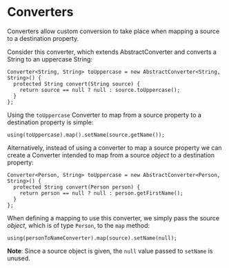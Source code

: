 # Converters

Converters allow custom conversion to take place when mapping a source to a destination property. 

Consider this converter, which extends AbstractConverter and converts a String to an uppercase String:

```
Converter<String, String> toUppercase = new AbstractConverter<String, String>() {
  protected String convert(String source) {
    return source == null ? null : source.toUppercase();
  }
};
```

Using the `toUppercase` Converter to map from a source property to a destination property is simple:

```
using(toUppercase).map().setName(source.getName());
```

Alternatively, instead of using a converter to map a source property we can create a Converter intended to map from a source _object_ to a destination property:

```
Converter<Person, String> toUppercase = new AbstractConverter<Person, String>() {
  protected String convert(Person person) {
    return person == null ? null : person.getFirstName();
  }
};
```

When defining a mapping to use this converter, we simply pass the source _object_, which is of type `Person`, to the `map` method:

```
using(personToNameConverter).map(source).setName(null);
```

**Note**: Since a source object is given, the `null` value passed to `setName` is unused.